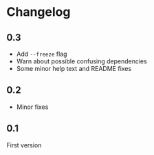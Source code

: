 Changelog
=========

0.3
---

* Add `--freeze` flag
* Warn about possible confusing dependencies
* Some minor help text and README fixes

0.2
---

* Minor fixes

0.1
---

First version



